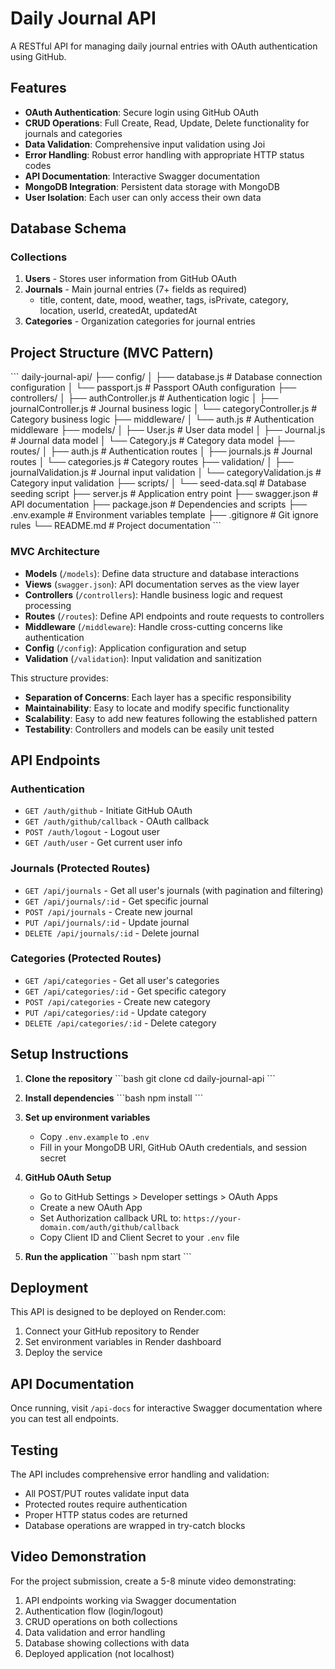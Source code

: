 # Daily Journal API

A RESTful API for managing daily journal entries with OAuth authentication using GitHub.

## Features

- **OAuth Authentication**: Secure login using GitHub OAuth
- **CRUD Operations**: Full Create, Read, Update, Delete functionality for journals and categories
- **Data Validation**: Comprehensive input validation using Joi
- **Error Handling**: Robust error handling with appropriate HTTP status codes
- **API Documentation**: Interactive Swagger documentation
- **MongoDB Integration**: Persistent data storage with MongoDB
- **User Isolation**: Each user can only access their own data

## Database Schema

### Collections

1. **Users** - Stores user information from GitHub OAuth
2. **Journals** - Main journal entries (7+ fields as required)
   - title, content, date, mood, weather, tags, isPrivate, category, location, userId, createdAt, updatedAt
3. **Categories** - Organization categories for journal entries

## Project Structure (MVC Pattern)

\`\`\`
daily-journal-api/
├── config/
│   ├── database.js          # Database connection configuration
│   └── passport.js          # Passport OAuth configuration
├── controllers/
│   ├── authController.js    # Authentication logic
│   ├── journalController.js # Journal business logic
│   └── categoryController.js # Category business logic
├── middleware/
│   └── auth.js              # Authentication middleware
├── models/
│   ├── User.js              # User data model
│   ├── Journal.js           # Journal data model
│   └── Category.js          # Category data model
├── routes/
│   ├── auth.js              # Authentication routes
│   ├── journals.js          # Journal routes
│   └── categories.js        # Category routes
├── validation/
│   ├── journalValidation.js # Journal input validation
│   └── categoryValidation.js # Category input validation
├── scripts/
│   └── seed-data.sql        # Database seeding script
├── server.js                # Application entry point
├── swagger.json             # API documentation
├── package.json             # Dependencies and scripts
├── .env.example             # Environment variables template
├── .gitignore               # Git ignore rules
└── README.md                # Project documentation
\`\`\`

### MVC Architecture

- **Models** (`/models`): Define data structure and database interactions
- **Views** (`swagger.json`): API documentation serves as the view layer
- **Controllers** (`/controllers`): Handle business logic and request processing
- **Routes** (`/routes`): Define API endpoints and route requests to controllers
- **Middleware** (`/middleware`): Handle cross-cutting concerns like authentication
- **Config** (`/config`): Application configuration and setup
- **Validation** (`/validation`): Input validation and sanitization

This structure provides:
- **Separation of Concerns**: Each layer has a specific responsibility
- **Maintainability**: Easy to locate and modify specific functionality
- **Scalability**: Easy to add new features following the established pattern
- **Testability**: Controllers and models can be easily unit tested

## API Endpoints

### Authentication
- `GET /auth/github` - Initiate GitHub OAuth
- `GET /auth/github/callback` - OAuth callback
- `POST /auth/logout` - Logout user
- `GET /auth/user` - Get current user info

### Journals (Protected Routes)
- `GET /api/journals` - Get all user's journals (with pagination and filtering)
- `GET /api/journals/:id` - Get specific journal
- `POST /api/journals` - Create new journal
- `PUT /api/journals/:id` - Update journal
- `DELETE /api/journals/:id` - Delete journal

### Categories (Protected Routes)
- `GET /api/categories` - Get all user's categories
- `GET /api/categories/:id` - Get specific category
- `POST /api/categories` - Create new category
- `PUT /api/categories/:id` - Update category
- `DELETE /api/categories/:id` - Delete category

## Setup Instructions

1. **Clone the repository**
   \`\`\`bash
   git clone <your-repo-url>
   cd daily-journal-api
   \`\`\`

2. **Install dependencies**
   \`\`\`bash
   npm install
   \`\`\`

3. **Set up environment variables**
   - Copy `.env.example` to `.env`
   - Fill in your MongoDB URI, GitHub OAuth credentials, and session secret

4. **GitHub OAuth Setup**
   - Go to GitHub Settings > Developer settings > OAuth Apps
   - Create a new OAuth App
   - Set Authorization callback URL to: `https://your-domain.com/auth/github/callback`
   - Copy Client ID and Client Secret to your `.env` file

5. **Run the application**
   \`\`\`bash
   npm start
   \`\`\`

## Deployment

This API is designed to be deployed on Render.com:

1. Connect your GitHub repository to Render
2. Set environment variables in Render dashboard
3. Deploy the service

## API Documentation

Once running, visit `/api-docs` for interactive Swagger documentation where you can test all endpoints.

## Testing

The API includes comprehensive error handling and validation:
- All POST/PUT routes validate input data
- Protected routes require authentication
- Proper HTTP status codes are returned
- Database operations are wrapped in try-catch blocks

## Video Demonstration

For the project submission, create a 5-8 minute video demonstrating:
1. API endpoints working via Swagger documentation
2. Authentication flow (login/logout)
3. CRUD operations on both collections
4. Data validation and error handling
5. Database showing collections with data
6. Deployed application (not localhost)
